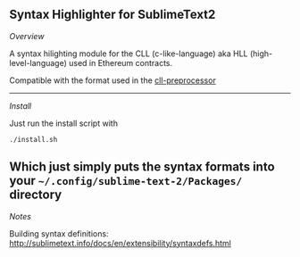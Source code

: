 Syntax Highlighter for SublimeText2
---
*Overview*

A syntax hilighting module for the CLL (c-like-language) aka HLL (high-level-language) used in Ethereum contracts.

Compatible with the format used in the [cll-preprocessor](https://github.com/dougbtv/cll-preprocess)

----

*Install*

Just run the install script with

    ./install.sh

Which just simply puts the syntax formats into your `~/.config/sublime-text-2/Packages/` directory
----
*Notes*

Building syntax definitions: http://sublimetext.info/docs/en/extensibility/syntaxdefs.html
